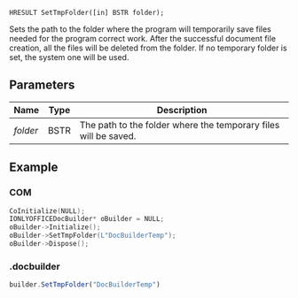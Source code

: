 `HRESULT SetTmpFolder([in] BSTR folder);`

Sets the path to the folder where the program will temporarily save files needed for the program correct work. After the successful document file creation, all the files will be deleted from the folder. If no temporary folder is set, the system one will be used.

## Parameters

| Name     | Type | Description                                                     |
| -------- | ---- | --------------------------------------------------------------- |
| *folder* | BSTR | The path to the folder where the temporary files will be saved. |

## Example

### COM

```cpp
CoInitialize(NULL);
IONLYOFFICEDocBuilder* oBuilder = NULL;
oBuilder->Initialize();
oBuilder->SetTmpFolder(L"DocBuilderTemp");
oBuilder->Dispose();
```

### .docbuilder

```ts
builder.SetTmpFolder("DocBuilderTemp")
```
